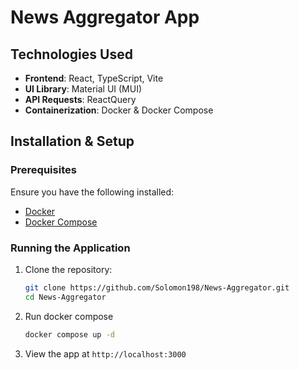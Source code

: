 # News Aggregator App

## Technologies Used

- **Frontend**: React, TypeScript, Vite
- **UI Library**: Material UI (MUI)
- **API Requests**: ReactQuery
- **Containerization**: Docker & Docker Compose

## Installation & Setup

### Prerequisites

Ensure you have the following installed:

- [Docker](https://www.docker.com/get-started)
- [Docker Compose](https://docs.docker.com/compose/install/)

### Running the Application

1. Clone the repository:
   ```sh
   git clone https://github.com/Solomon198/News-Aggregator.git
   cd News-Aggregator
   ```
2. Run docker compose
   ```sh
   docker compose up -d
   ```
3. View the app at `http://localhost:3000`
